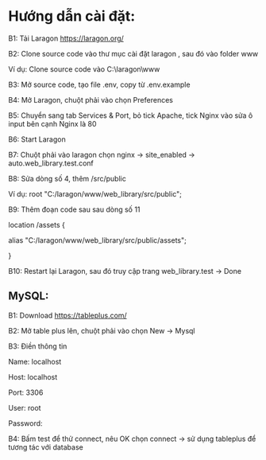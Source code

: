 # Hướng dẫn cài đặt:

B1: Tải Laragon https://laragon.org/

B2: Clone source code vào thư mục cài đặt laragon , sau đó vào folder www

Ví dụ: Clone source code vào C:\laragon\www

B3: Mở source code, tạo file .env, copy từ .env.example

B4: Mở Laragon, chuột phải vào chọn Preferences

B5: Chuyển sang tab Services & Port, bỏ tick Apache, tick Nginx vào sửa ô input bên cạnh Nginx là 80

B6: Start Laragon

B7: Chuột phải vào laragon chọn nginx -> site_enabled -> auto.web_library.test.conf

B8: Sửa dòng số 4, thêm /src/public

Ví dụ: root "C:/laragon/www/web_library/src/public";

B9: Thêm đoạn code sau sau dòng số 11

location /assets {

alias "C:/laragon/www/web_library/src/public/assets";

}

B10: Restart lại Laragon, sau đó truy cập trang web_library.test -> Done



## MySQL: 
B1: Download https://tableplus.com/

B2: Mở table plus lên, chuột phải vào chọn New -> Mysql

B3: Điền thông tin

Name: localhost

Host: localhost

Port: 3306

User: root

Password: 

B4: Bấm test để thử connect, nêu OK chọn connect -> sử dụng tableplus để tương tác với database
